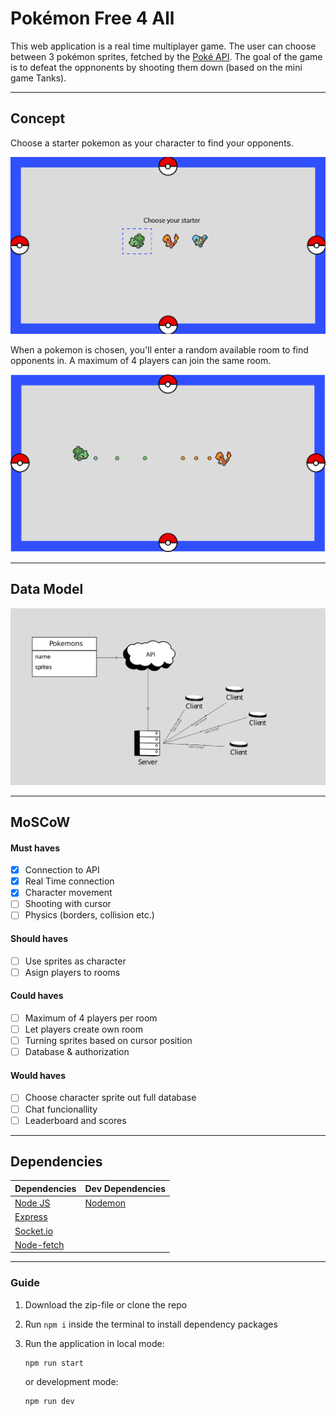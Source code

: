 # Pokémon Free 4 All
This web application is a real time multiplayer game. The user can choose between 3 pokémon sprites, fetched by the [Poké API](https://pokeapi.co/). The goal of the game is to defeat the oppnonents by shooting them down (based on the mini game Tanks).

---
## Concept
Choose a starter pokemon as your character to find your opponents.

<img src="docs/images/choose_starter.png" alt="Choose starter" />

When a pokemon is chosen, you'll enter a random available room to find opponents in. A maximum of 4 players can join the same room.

<img src="docs/images/game-preview.png" alt="Preview of the game" />

---
## Data Model
<img src="docs/images/data_model.svg" alt="Data model" />

---
## MoSCoW
#### Must haves
- [x] Connection to API
- [x] Real Time connection
- [x] Character movement
- [ ] Shooting with cursor
- [ ] Physics (borders, collision etc.)
#### Should haves
- [ ] Use sprites as character
- [ ] Asign players to rooms
#### Could haves
- [ ] Maximum of 4 players per room
- [ ] Let players create own room
- [ ] Turning sprites based on cursor position
- [ ] Database & authorization
#### Would haves
- [ ] Choose character sprite out full database
- [ ] Chat funcionallity
- [ ] Leaderboard and scores

---
## Dependencies
| Dependencies                                            | Dev Dependencies                                  |
| ------------------------------------------------------- | ------------------------------------------------- |
| [Node JS](https://nodejs.org/en/)                       | [Nodemon](https://www.npmjs.com/package/nodemon)  |
| [Express](https://www.npmjs.com/package/express)        |
| [Socket.io](https://www.npmjs.com/package/socket.io)    |
| [Node-fetch](https://www.npmjs.com/package/node-fetch)  |

---
### Guide
1. Download the zip-file or clone the repo
2. Run `npm i` inside the terminal to install dependency packages
3. Run the application in local mode:
    ```terminal
    npm run start
    ```
    or development mode:
    
    ```terminal
    npm run dev
    ```